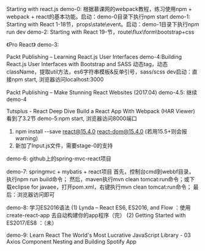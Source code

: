 Starting with react.js
demo-0: 根据慕课网的webpack教程，练习使用npm + webpack + react的基本功能。启动：demo-0目录下执行npm start
demo-1: Starting with React 1-18节，props\state\event。启动：demo-1目录下执行npm run dev
demo-2: Starting with React 19-节，route\flux\form\bootstrap+css

《Pro React》
demo-3:


Packt Publishing – Learning React.js User Interfaces
demo-4:Building React.js User Interfaces with Bootstrap and SASS
动态tag，动态className，提取util方法，es6字符串模板&反单引号，sass/scss
dev启动：直接npm start, 浏览器访问localhost:3000

Packt Publishing – Make Stunning React Websites  (2017.04)
demo-4.5: 继续demo-4


Tutsplus - React Deep Dive Build a React App With Webpack (HAR Viewer) 看到了3.2节
demo-5:npm start, 浏览器访问8000端口

1. npm install --save react@15.4.0 react-dom@15.4.0 (若用15.5+则会报warning)
2. 新加了Input.js文件，需要stage-0的支持


demo-6: github上的spring-mvc-react项目

demo-7: springmvc + mybatis + react项目
首先，控制台cmd到webbf目录，执行npm run build命令；
然后，maven执行mvn clean tomcat:run命令；或下载eclipse for javaee，打开pom.xml，右键执行mvn clean tomcat:run命令；
最后：浏览器访问即可

demo-8: 学习ES2016语法
(1) Lynda – React ES6, ES2016, and Flow ：使用 create-react-app 去自动构建你的app程序（完）
(2) Getting Started with ES2017/ES8 ：（未）

demo-9:  Learn React The World's Most Lucrative JavaScript Library - 03 Axios Component Nesting and Building Spotify App